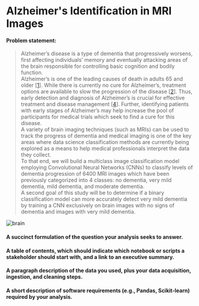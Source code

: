 # **Alzheimer's Identification in MRI Images**

#### Problem statement:
>Alzheimer’s disease is a type of dementia that progressively worsens, first affecting individuals’ memory and eventually attacking areas of the brain responsible for controlling basic cognition and bodily function.<br> Alzheimer’s is one of the leading causes of death in adults 65 and older [[1]]. While there is currently no cure for Alzheimer’s, treatment options are available to slow the progression of the disease [[2]].  Thus, early detection and diagnosis of Alzheimer’s is crucial for effective treatment and disease management [[4]]. Further, identifying patients with early stages of Alzheimer’s may help increase the pool of participants for medical trials which seek to find a cure for this disease.<br> 
A variety of brain imaging techniques (such as MRIs) can be used to track the progress of dementia and medical imaging is one of the key areas where data science classification methods are currently being explored as a means to help medical professionals interpret the data they collect.<br> 
To that end, we will build a multiclass image classification model employing Convolutional Neural Networks (CNNs) to classify levels of dementia progression of 6400 MRI images which have been previously categorized into 4 classes:  no dementia, very mild dementia, mild dementia, and moderate dementia.<br> 
A second goal of this study will be to determine if a binary classification model can more accurately detect very mild dementia by training a CNN exclusively on brain images with no signs of dementia and images with very mild dementia.

![brain](https://www.drugwatch.com/wp-content/uploads/progression-alzheimers-disease.png)
####  A succinct formulation of the question your analysis seeks to answer.
#### A table of contents, which should indicate which notebook or scripts a stakeholder should start with, and a link to an executive summary.
#### A paragraph description of the data you used, plus your data acquisition, ingestion, and cleaning steps.
#### A short description of software requirements (e.g., Pandas, Scikit-learn) required by your analysis.

[1]: https://www.cdc.gov/aging/aginginfo/alzheimers.htm#:~:text=Alzheimer%27s%20disease%20is%20the%20most,thought%2C%20memory%2C%20and%20language.

[2]: https://www.nia.nih.gov/health/how-alzheimers-disease-treated#:~:text=Treatment%20for%20mild%20to%20moderate%20Alzheimer's%20disease,-Treating%20the%20symptoms&text=Galantamine%2C%20rivastigmine%2C%20and%20donepezil%20are,some%20cognitive%20and%20behavioral%20symptoms.

[4]: https://www.ncbi.nlm.nih.gov/pmc/articles/PMC7050025/